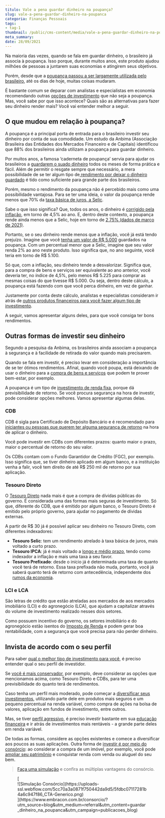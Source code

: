 ```yaml
---
titulo: Vale a pena guardar dinheiro na poupança?
slug: vale-a-pena-guardar-dinheiro-na-poupanca
categoria: Finanças Pessoais
tags:
- tag-1
thumbnail: /public/cms-content/media/vale-a-pena-guardar-dinheiro-na-poupanca.jpg
meta_summary: 
date: 28/09/2021
---
```

Na maioria das vezes, quando se fala em guardar dinheiro, o brasileiro já associa à poupança. Isso porque, durante muitos anos, este produto ajudou milhões de pessoas a juntarem suas economias e atingirem seus objetivos.

Porém, desde que a [poupança passou a ser largamente utilizada pelo brasileiro](https://www.embracon.com.br/blog/consorcio-ou-poupanca-quais-sao-as-diferencas-e-como-escolher), até os dias de hoje, muitas coisas mudaram.

É bastante comum se deparar com analistas e especialistas em economia recomendando outras [opções de investimento](https://www.embracon.com.br/blog/entenda-como-comecar-a-investir-mesmo-com-pouco-dinheiro) que não seja a poupança. Mas, você sabe por que isso acontece? Quais são as alternativas para fazer seu dinheiro render mais? Você vai entender melhor a seguir.

O que mudou em relação à poupança?
----------------------------------

A poupança é a principal porta de entrada para o brasileiro investir seu dinheiro por conta de sua comodidade. Um estudo da Anbima (Associação Brasileira das Entidades dos Mercados Financeiro e de Capitais) identificou que 88% dos brasileiros ainda utilizam a poupança para guardar dinheiro.

Por muitos anos, a famosa ‘caderneta de poupança’ servia para ajudar os brasileiros a [guardarem o suado dinheiro](https://www.embracon.com.br/blog/guardar-poupar-ou-investir-qual-a-diferenca-entre-os-termos) todos os meses de forma prática e fácil. Além de permitir o resgate sempre que necessário, a mera possibilidade de se ter algum tipo de[ rendimento por deixar o dinheiro guardado](https://www.embracon.com.br/blog/qual-o-melhor-investimento-para-r-50-r-500-ou-r-5000) é tido como suficiente para grande parte dos brasileiros.

Porém, mesmo o rendimento da poupança não é percebido mais como uma possibilidade vantajosa. Para se ter uma ideia, o valor da poupança rende menos que 70% da [taxa básica de juros, a Selic](https://www.embracon.com.br/blog/entenda-a-importancia-da-taxa-selic-e-da-inflacao).

Sabe o que isso significa? Que, todos os anos, o dinheiro é [corrigido pela inflação](https://www.embracon.com.br/blog/incc-e-ipca-por-que-eles-sao-tao-importantes-no-consorcio), em torno de 4,5% ao ano. E, dentro deste contexto, a poupança rende ainda menos que a Selic, hoje em torno de [2,75% (dados de março de 2021)](https://valorinveste.globo.com/mercados/moedas-e-juros/noticia/2021/03/17/copom-sobe-selic-juros-aos-275percent-ao-ano-primeira-alta-em-6-anos-banco-central.ghtml).

Portanto, se o seu dinheiro rende menos que a inflação, você já está tendo prejuízo. Imagine que você [tenha um valor de R$ 5.000](https://www.embracon.com.br/blog/qual-o-melhor-investimento-para-r-50-r-500-ou-r-5000) guardados na poupança. Com um percentual menor que a Selic, imagine que seu valor renda 2% ao ano neste produto. Isso significa que, no ano seguinte, você teria em torno de R$ 5.100.

Só que, com a inflação, seu dinheiro tende a desvalorizar. Significa que, para a compra de bens e serviços ser equivalente ao ano anterior, você deveria ter, no índice de 4,5%, pelo menos R$ 5.225 para comprar as mesmas coisas do que tivesse R$ 5.000. Ou seja, dentro deste cálculo, a poupança está fazendo com que você perca dinheiro, em vez de ganhar.

Justamente por conta deste cálculo, analistas e especialistas consideram ir atrás de [outros produtos financeiros para você fazer algum tipo de investimento](https://www.embracon.com.br/blog/como-investir-em-curto-medio-e-longo-prazo).

A seguir, vamos apresentar alguns deles, para que você consiga ter bons rendimentos.

Outras formas de investir seu dinheiro
--------------------------------------

Segundo a pesquisa da Anbima, os brasileiros ainda associam a poupança à segurança e à facilidade de retirada do valor quando mais precisarem.

Quando se fala em investir, é preciso levar em consideração a importância de se ter ótimos rendimentos. Afinal, quando você poupa, está deixando de usar o dinheiro para a [compra de bens e serviços](https://www.embracon.com.br/blog/quero-comprar-uma-casa-ou-carro-com-consorcio-por-onde-comecar) que podem te prover bem-estar, por exemplo.

A poupança é um tipo de [investimento de renda fixa](https://www.embracon.com.br/blog/diversificar-investimentos-financeiros-e-possivel), porque dá previsibilidade de retorno. Se você procura segurança na hora de investir, pode considerar opções melhores. Vamos apresentar algumas delas.

### CDB

CDB é sigla para Certificado de Depósito Bancário e é recomendado para [iniciantes ou pessoas que querem ter alguma segurança de retorno](https://www.embracon.com.br/blog/planejamento-financeiro-para-iniciantes-os-primeiros-passos) na hora de aplicar o dinheiro.

Você pode investir em CDBs com diferentes prazos: quanto maior o prazo, maior o percentual de retorno do seu valor.

Os CDBs contam com o Fundo Garantidor de Crédito (FGC), por exemplo. Isso significa que, se tiver dinheiro aplicado em algum banco, e a instituição venha a falir, você tem direito de até R$ 250 mil de retorno por sua aplicação.

### Tesouro Direto

O [Tesouro Direto](https://www.embracon.com.br/blog/tesouro-direto-guia-rapido-com-tudo-o-que-voce-precisa-saber) nada mais é que a compra de dívidas públicas do governo. É considerada uma das formas mais seguras de investimento. Só que, diferente do CDB, que é emitido por algum banco, o Tesouro Direto é emitido pelo próprio governo, para ajudar no pagamento de dívidas externas.

A partir de R$ 30 já é possível aplicar seu dinheiro no Tesouro Direto, com diferentes indexadores:

- **Tesouro Selic**: tem um rendimento atrelado à taxa básica de juros, mais voltado a curto prazo.
- **Tesouro IPCA**: já é mais voltado a [longo e médio prazo](https://www.embracon.com.br/blog/como-investir-em-curto-medio-e-longo-prazo), tendo como indexador a inflação e mais uma taxa a seu favor.
- **Tesouro Prefixado**: desde o início já é determinada uma taxa de quanto você terá de retorno. Essa taxa prefixada não muda, portanto, você já saberá quanto terá de retorno com antecedência, independente dos[ rumos da economia](https://www.embracon.com.br/blog/entenda-como-a-variacao-da-moeda-estrangeira-pode-impactar-sua-vida).

### LCI e LCA

São letras de crédito que estão atreladas aos mercados de aos mercados imobiliário (LCI) e do agronegócio (LCA), que ajudam a capitalizar através do volume de investimento realizado nesses dois setores.

Como possuem incentivo do governo, os setores imobiliário e do agronegócio estão isentos do [Imposto de Renda](https://www.embracon.com.br/blog/como-declarar-o-consorcio-no-imposto-de-renda-saiba-aqui) e podem gerar boa rentabilidade, com a segurança que você precisa para não perder dinheiro.

Invista de acordo com o seu perfil
----------------------------------

Para saber [qual o melhor tipo de investimento para você](https://www.embracon.com.br/blog/quais-sao-os-melhores-tipos-de-investimentos-atualmente-confira), é preciso entender qual o seu perfil de investidor.

Se [você é mais conservador](https://www.embracon.com.br/blog/perfil-de-investidor-conheca-os-tipos-e-saiba-qual-e-o-seu), por exemplo, deve considerar as opções que mencionamos acima, como Tesouro Direto e CDBs, para ter uma previsibilidade do quanto terá de rendimentos.

Caso tenha um perfil mais moderado, pode começar a [diversificar seus investimentos](https://www.embracon.com.br/blog/como-fazer-um-planejamento-financeiro-em-2021), utilizando parte dele em produtos mais seguros e um pequeno percentual na renda variável, como compra de ações na bolsa de valores, aplicação em fundos de investimento, entre outros.

Mas, se tiver [perfil agressivo](https://www.embracon.com.br/blog/investimentos-alto-risco-vale-a-pena), é preciso investir bastante em sua [educação financeira](https://www.embracon.com.br/blog/entenda-a-importancia-da-educacao-financeira-na-sua-vida) e ir atrás de investimentos mais rentáveis - a grande parte deles em renda variável.

De todas as formas, considere as opções existentes e comece a diversificar aos poucos as suas aplicações. Outra forma de [investir é por meio do consórcio](https://www.embracon.com.br/blog/8-motivos-que-comprovam-que-consorcio-e-investimento): ao considerar a compra de um imóvel, por exemplo, você pode [ampliar seu patrimônio](https://www.embracon.com.br/blog/e-possivel-aumentar-o-patrimonio-saiba-aqui) e conquistar renda com venda ou aluguel do seu bem. [‍](https://www.embracon.com.br/)

> [Faça uma simulação](https://www.embracon.com.br/consorcio/?utm_source=blog&utm_medium=referral&utm_content=guardar_dinheiro_na_poupanca&utm_campaign=publicacoes_blog) e confira as múltiplas vantagens do consórcio.

<figure class="w-richtext-figure-type-image w-richtext-align-center">[<div>![Simulação Consórcio](https://uploads-ssl.webflow.com/5cc70a3a0871f750442da9d5/5fdbc07117281b4a6c947f86_CTA-Generico.png)</div>](https://www.embracon.com.br/consorcio/?utm_source=blog&utm_medium=referral&utm_content=guardar_dinheiro_na_poupanca&utm_campaign=publicacoes_blog)</figure>
